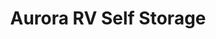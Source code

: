 ---
title: "Aurora RV Self Storage"
url: /englewood/aurora-rv-self-storage/
shop: storage rental
---
